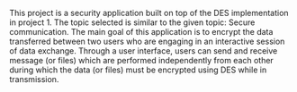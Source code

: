  This project is a security application built on top of the DES implementation in project 1. The topic selected is
 similar to the given topic: Secure communication. The main goal of this application is to encrypt the data transferred
 between two users who are engaging in an interactive session of data exchange. Through a user interface, users can
 send and receive message (or files) which are performed independently from each other during which the data (or files)
 must be encrypted using DES while in transmission.
